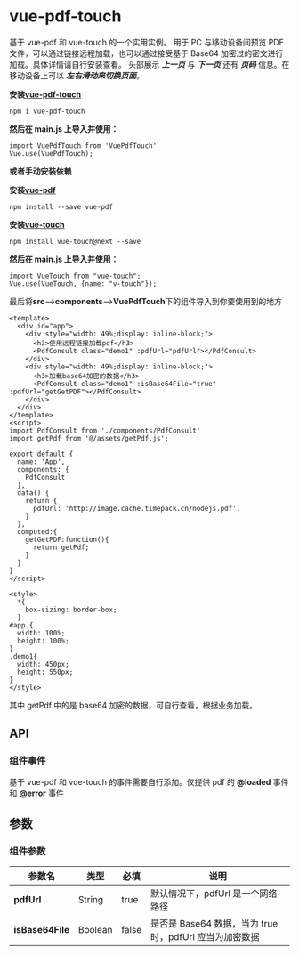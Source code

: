 # vue-pdf-touch

基于 vue-pdf 和 vue-touch 的一个实用实例。
用于 PC 与移动设备间预览 PDF 文件，可以通过链接远程加载，也可以通过接受基于 Base64 加密过的密文进行加载。具体详情请自行安装查看。
头部展示 **_上一页_** 与 **_下一页_** 还有 **_页码_** 信息。在移动设备上可以 **_左右滑动来切换页面_**。

**安装[vue-pdf-touch](https://www.npmjs.com/package/vue-pdf-touch)**

    npm i vue-pdf-touch

**然后在 main.js 上导入并使用：**

    import VuePdfTouch from 'VuePdfTouch'
    Vue.use(VuePdfTouch);

**或者手动安装依赖**

**安装[vue-pdf](https://www.npmjs.com/package/vue-pdf)**

    npm install --save vue-pdf

**安装[vue-touch](https://github.com/vuejs/vue-touch/tree/next)**

    npm install vue-touch@next --save

**然后在 main.js 上导入并使用：**

    import VueTouch from "vue-touch";
    Vue.use(VueTouch, {name: "v-touch"});

最后将**src**-->**components**-->**VuePdfTouch**下的组件导入到你要使用到的地方

    <template>
      <div id="app">
    	<div style="width: 49%;display: inline-block;">
    	  <h3>使用远程链接加载pdf</h3>
    	  <PdfConsult class="demo1" :pdfUrl="pdfUrl"></PdfConsult>
    	</div>
    	<div style="width: 49%;display: inline-block;">
    	  <h3>加载base64加密的数据</h3>
    	  <PdfConsult class="demo1" :isBase64File="true" :pdfUrl="getGetPDF"></PdfConsult>
    	</div>
      </div>
    </template>
    <script>
    import PdfConsult from './components/PdfConsult'
    import getPdf from '@/assets/getPdf.js';

    export default {
      name: 'App',
      components: {
    	PdfConsult
      },
      data() {
    	return {
    	  pdfUrl: 'http://image.cache.timepack.cn/nodejs.pdf',
    	}
      },
      computed:{
    	getGetPDF:function(){
    	  return getPdf;
    	}
      }
    }
    </script>

    <style>
      *{
    	box-sizing: border-box;
      }
    #app {
      width: 100%;
      height: 100%;
    }
    .demo1{
      width: 450px;
      height: 550px;
    }
    </style>

其中 getPdf 中的是 base64 加密的数据，可自行查看，根据业务加载。

## API

### 组件事件

基于 vue-pdf 和 vue-touch 的事件需要自行添加。仅提供 pdf 的 **@loaded** 事件和 **@error** 事件

## 参数

### 组件参数

| 参数名           | 类型    | 必填  | 说明                                                    |
| ---------------- | ------- | ----- | ------------------------------------------------------- |
| **pdfUrl**       | String  | true  | 默认情况下，pdfUrl 是一个网络路径                       |
| **isBase64File** | Boolean | false | 是否是 Base64 数据，当为 true 时，pdfUrl 应当为加密数据 |
